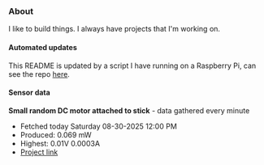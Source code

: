 ### About
I like to build things. I always have projects that I'm working on.

#### Automated updates
This README is updated by a script I have running on a Raspberry Pi, can see the repo [here](https://github.com/jdc-cunningham/raspi-git-repo-updater).

#### Sensor data


**Small random DC motor attached to stick** - data gathered every minute
- Fetched today Saturday 08-30-2025 12:00 PM
- Produced: 0.069 mW
- Highest: 0.01V 0.0003A
- [Project link](https://github.com/jdc-cunningham/turbine-raspi)